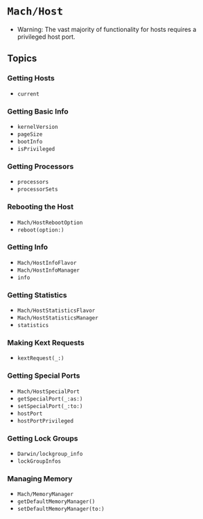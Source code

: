 # ``Mach/Host``

- Warning: The vast majority of functionality for hosts requires a privileged host port.

## Topics

### Getting Hosts

- ``current``

### Getting Basic Info

- ``kernelVersion``
- ``pageSize``
- ``bootInfo``
- ``isPrivileged``

### Getting Processors

- ``processors``
- ``processorSets``

### Rebooting the Host

- ``Mach/HostRebootOption``
- ``reboot(option:)``

### Getting Info

- ``Mach/HostInfoFlavor``
- ``Mach/HostInfoManager``
- ``info``

### Getting Statistics

- ``Mach/HostStatisticsFlavor``
- ``Mach/HostStatisticsManager``
- ``statistics``

### Making Kext Requests

- ``kextRequest(_:)``

### Getting Special Ports

- ``Mach/HostSpecialPort``
- ``getSpecialPort(_:as:)``
- ``setSpecialPort(_:to:)``
- ``hostPort``
- ``hostPortPrivileged``

### Getting Lock Groups

- ``Darwin/lockgroup_info``
- ``lockGroupInfos``

### Managing Memory

- ``Mach/MemoryManager``
- ``getDefaultMemoryManager()``
- ``setDefaultMemoryManager(to:)``